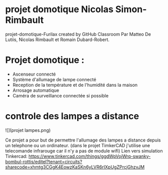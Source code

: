 # projet domotique Nicolas Simon-Rimbault
projet-domotique-Furilax created by GitHub Classroom
Par Matteo De Lutiis, Nicolas Rimbault et Romain Dubard-Robert.

# Projet domotique :
- Ascenseur connecté
- Système d'allumage de lampe connecté 
- Reception de la température et de l'humidité dans la maison
- Arrosage automatique
- Caméra de surveillance connectée si possible

# controle des lampes a distance

![](projet lampes.png)

Ce projet a pour but de permettre l'allumage des lampes a distance depuis un telephone ou un ordinateur. (dans le projet TimkerCAD j'utilise une telecomande infrarouge car il n'y a pas de module wifi)
Lien vers simulation Tinkercad: https://www.tinkercad.com/things/ggdWpVojWrq-swanky-bombul-rottis/editel?tenant=circuits?sharecode=xhmtg3CGgK4EowzKaSKn6yLVR6rIXpUgZPrcjGhzvJM
